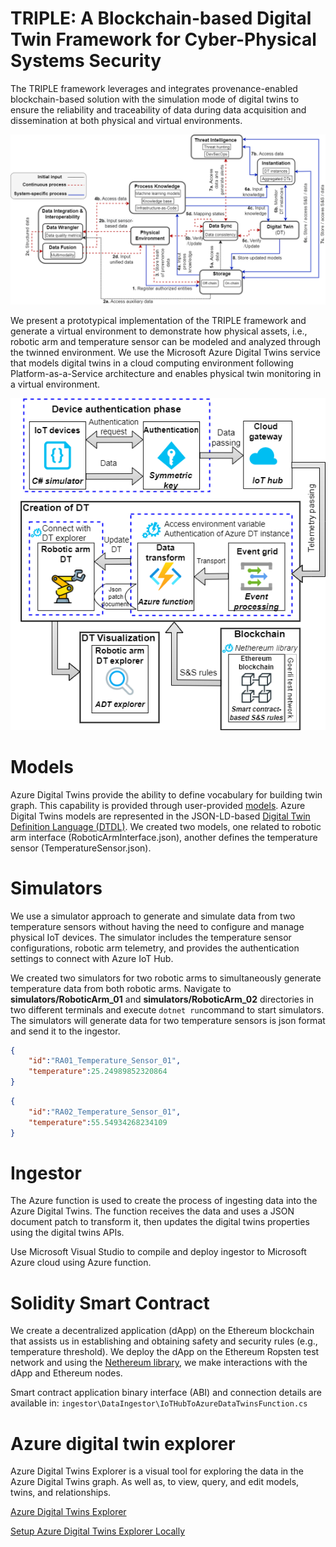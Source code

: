 # TRIPLE: A Blockchain-based Digital Twin Framework for Cyber-Physical Systems Security
The TRIPLE framework leverages and integrates provenance-enabled blockchain-based solution with the simulation mode of digital twins to ensure the reliability and traceability of data during data acquisition and dissemination at both physical and virtual environments.

<img src="TRIPLE_framework.png" width="600" alt="Overview of the TRusted and Intelligent cyber-PhysicaL systEm (TRIPLE) framework" title="Overview of the TRusted and Intelligent cyber-PhysicaL systEm (TRIPLE) framework"/>

We present a prototypical implementation
of the TRIPLE framework and generate a virtual environment to demonstrate how physical assets, i.e., robotic arm and temperature sensor can be modeled and analyzed through the twinned environment. We use the Microsoft Azure Digital Twins service that models digital twins in a cloud computing environment following Platform-as-a-Service architecture and enables physical twin monitoring in a virtual environment. 

<img src="ADT-architecture.png" width="600" alt="Overview of robotic arms’ digital twins architecture realized with Microsoft Azure" title="Overview of robotic arms’ digital twins architecture realized with Microsoft Azure"/>

# Models
Azure Digital Twins provide the ability to define vocabulary for building twin graph. This capability is provided through user-provided [models](https://learn.microsoft.com/en-us/azure/digital-twins/concepts-models). Azure Digital Twins models are represented in the JSON-LD-based [Digital Twin Definition Language (DTDL)](https://marketplace.visualstudio.com/items?itemName=vsciot-vscode.vscode-dtdl). We created two models, one related to robotic arm interface (RoboticArmInterface.json), another defines the temperature sensor (TemperatureSensor.json).


# Simulators
We use a simulator approach to generate and simulate data from two temperature sensors without having the need to configure and manage physical IoT devices. The simulator includes the temperature sensor configurations, robotic arm telemetry, and provides the authentication settings to connect with Azure IoT Hub.

We created two simulators for two robotic arms to simultaneously generate temperature data from both robotic arms. Navigate to **simulators/RoboticArm_01** and **simulators/RoboticArm_02** directories in two different terminals and execute ```dotnet run```command to start simulators. The simulators will generate data for two temperature sensors is json format and send it to the ingestor.
```json
{
    "id":"RA01_Temperature_Sensor_01",
    "temperature":25.24989852320864
}
```
```json
{
    "id":"RA02_Temperature_Sensor_01",
    "temperature":55.54934268234109
}
```

# Ingestor
The Azure function is used to create the process of ingesting data into the Azure Digital Twins. The function receives the data and uses a JSON document patch to transform it, then updates the digital twins properties using the digital twins APIs.

Use Microsoft Visual Studio to compile and deploy ingestor to Microsoft Azure cloud using Azure function.

# Solidity Smart Contract
We create a decentralized application (dApp) on the Ethereum blockchain that assists us in establishing and obtaining safety and security rules (e.g., temperature threshold). We deploy the dApp on the Ethereum Ropsten test network and using the [Nethereum library](http://docs.nethereum.com/en/latest/), we make interactions with the dApp and Ethereum nodes.

Smart contract application binary interface (ABI) and connection details are available in: ```ingestor\DataIngestor\IoTHubToAzureDataTwinsFunction.cs```

# Azure digital twin explorer
Azure Digital Twins Explorer is a visual tool for exploring the data in the Azure Digital Twins graph. As well as, to view, query, and edit models, twins, and relationships. 

[Azure Digital Twins Explorer](https://learn.microsoft.com/en-us/azure/digital-twins/concepts-azure-digital-twins-explorer)

[Setup Azure Digital Twins Explorer Locally](https://learn.microsoft.com/en-us/samples/azure-samples/digital-twins-explorer/digital-twins-explorer)

